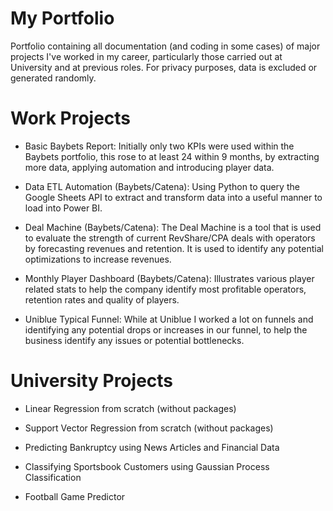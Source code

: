 # My Portfolio

Portfolio containing all documentation (and coding in some cases) of major projects I've worked in my career, particularly those carried out at University and at previous roles.
For privacy purposes, data is excluded or generated randomly.

# Work Projects

- Basic Baybets Report:
Initially only two KPIs were used within the Baybets portfolio, this rose to at least 24 within 9 months, by extracting more data, applying automation and introducing player data.

- Data ETL Automation (Baybets/Catena):
Using Python to query the Google Sheets API to extract and transform data into a useful manner to load into Power BI.

- Deal Machine (Baybets/Catena):
The Deal Machine is a tool that is used to evaluate the strength of current RevShare/CPA deals with operators by forecasting revenues and retention. It is used to identify any potential optimizations to increase revenues.

- Monthly Player Dashboard (Baybets/Catena):
Illustrates various player related stats to help the company identify most profitable operators, retention rates and quality of players.

- Uniblue Typical Funnel:
While at Uniblue I worked a lot on funnels and identifying any potential drops or increases in our funnel, to help the business identify any issues or potential bottlenecks.

# University Projects

- Linear Regression from scratch (without packages)

- Support Vector Regression from scratch (without packages)

- Predicting Bankruptcy using News Articles and Financial Data

- Classifying Sportsbook Customers using Gaussian Process Classification

- Football Game Predictor
